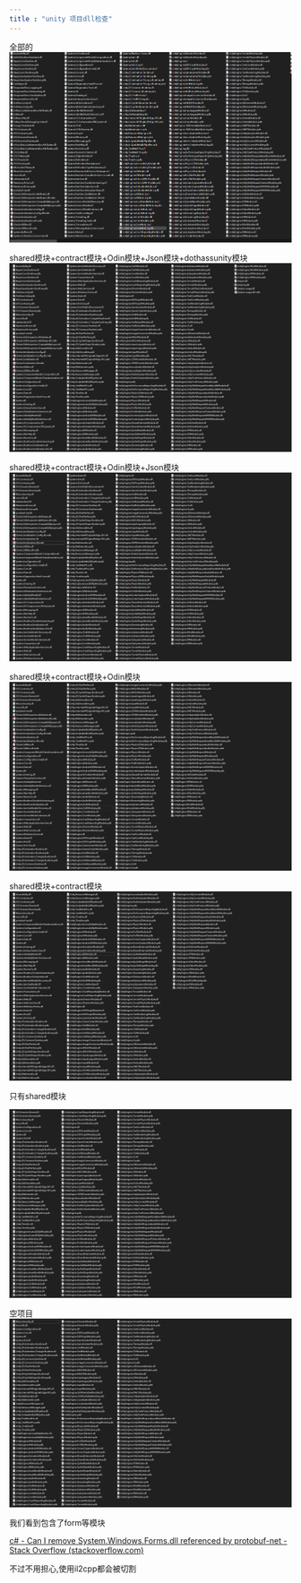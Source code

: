 ```yaml
---
title : "unity 项目dll检查"
---
```


全部的
![Snipaste_2020-08-30_02-12-13](../../public/images/2020-08-30-unity-dll-check/Snipaste_2020-08-30_02-12-13.png)

shared模块+contract模块+Odin模块+Json模块+dothassunity模块
![Snipaste_2020-08-30_02-16-34--noentity-no-p](../../public/images/2020-08-30-unity-dll-check/Snipaste_2020-08-30_02-16-34--noentity-no-p.png)

shared模块+contract模块+Odin模块+Json模块
![Snipaste_2020-08-30_02-16-34--noentity-no-p-no-dothassunity](../../public/images/2020-08-30-unity-dll-check/Snipaste_2020-08-30_02-16-34--noentity-no-p-no-dothassunity.png)

shared模块+contract模块+Odin模块
![Snipaste_2020-08-30_02-16-34--noentity-no-p-no-dothassunity-no-json](../../public/images/2020-08-30-unity-dll-check/Snipaste_2020-08-30_02-16-34--noentity-no-p-no-dothassunity-no-json.png)

shared模块+contract模块
![Snipaste_2020-08-30_02-16-34--noentity-no-p-no-dothassunity-no-json-no-odin](../../public/images/2020-08-30-unity-dll-check/Snipaste_2020-08-30_02-16-34--noentity-no-p-no-dothassunity-no-json-no-odin.png)

只有shared模块

![Snipaste_2020-08-30_02-16-34--noentity-no-p-no-dothassunity-no-json-no-odin-no-contract](../../public/images/2020-08-30-unity-dll-check/Snipaste_2020-08-30_02-16-34--noentity-no-p-no-dothassunity-no-json-no-odin-no-contract.png)

空项目
![none](../../public/images/2020-08-30-unity-dll-check/none.png)

我们看到包含了form等模块

[c# - Can I remove System.Windows.Forms.dll referenced by protobuf-net - Stack Overflow (stackoverflow.com)](https://stackoverflow.com/questions/39161798/can-i-remove-system-windows-forms-dll-referenced-by-protobuf-net)

不过不用担心,使用il2cpp都会被切割
